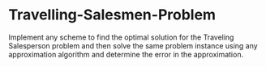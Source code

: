 # Travelling-Salesmen-Problem
Implement any scheme to find the optimal solution for the Traveling Salesperson problem and then solve the same problem instance using any approximation algorithm and determine the error in the approximation.
